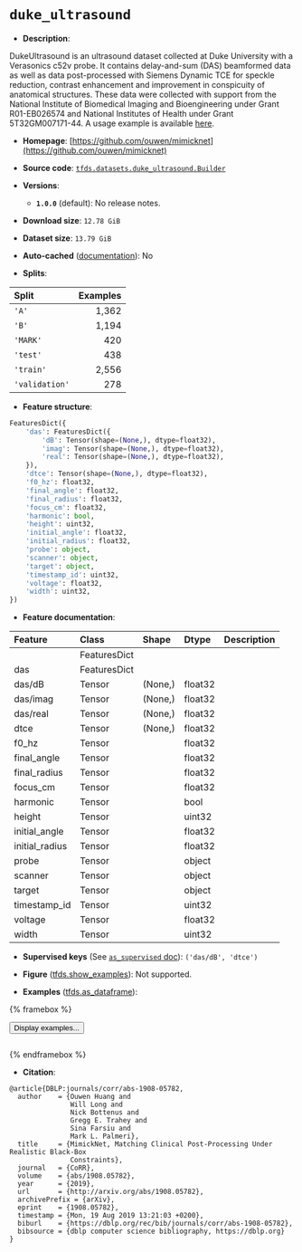 <div itemscope itemtype="http://schema.org/Dataset">
  <div itemscope itemprop="includedInDataCatalog" itemtype="http://schema.org/DataCatalog">
    <meta itemprop="name" content="TensorFlow Datasets" />
  </div>
  <meta itemprop="name" content="duke_ultrasound" />
  <meta itemprop="description" content="DukeUltrasound is an ultrasound dataset collected at Duke University with a&#10;Verasonics c52v probe. It contains delay-and-sum (DAS) beamformed data as well&#10;as data post-processed with Siemens Dynamic TCE for speckle reduction, contrast&#10;enhancement and improvement in conspicuity of anatomical structures. These data&#10;were collected with support from the National Institute of Biomedical Imaging&#10;and Bioengineering under Grant R01-EB026574 and National Institutes of Health&#10;under Grant 5T32GM007171-44. A usage example is available&#10;[here](https://colab.research.google.com/drive/1R_ARqpWoiHcUQWg1Fxwyx-ZkLi0IZ5qs).&#10;&#10;To use this dataset:&#10;&#10;```python&#10;import tensorflow_datasets as tfds&#10;&#10;ds = tfds.load(&#x27;duke_ultrasound&#x27;, split=&#x27;train&#x27;)&#10;for ex in ds.take(4):&#10;  print(ex)&#10;```&#10;&#10;See [the guide](https://www.tensorflow.org/datasets/overview) for more&#10;informations on [tensorflow_datasets](https://www.tensorflow.org/datasets).&#10;&#10;" />
  <meta itemprop="url" content="https://www.tensorflow.org/datasets/catalog/duke_ultrasound" />
  <meta itemprop="sameAs" content="https://github.com/ouwen/mimicknet" />
  <meta itemprop="citation" content="@article{DBLP:journals/corr/abs-1908-05782,&#10;  author    = {Ouwen Huang and&#10;               Will Long and&#10;               Nick Bottenus and&#10;               Gregg E. Trahey and&#10;               Sina Farsiu and&#10;               Mark L. Palmeri},&#10;  title     = {MimickNet, Matching Clinical Post-Processing Under Realistic Black-Box&#10;               Constraints},&#10;  journal   = {CoRR},&#10;  volume    = {abs/1908.05782},&#10;  year      = {2019},&#10;  url       = {http://arxiv.org/abs/1908.05782},&#10;  archivePrefix = {arXiv},&#10;  eprint    = {1908.05782},&#10;  timestamp = {Mon, 19 Aug 2019 13:21:03 +0200},&#10;  biburl    = {https://dblp.org/rec/bib/journals/corr/abs-1908-05782},&#10;  bibsource = {dblp computer science bibliography, https://dblp.org}&#10;}" />
</div>

# `duke_ultrasound`


*   **Description**:

DukeUltrasound is an ultrasound dataset collected at Duke University with a
Verasonics c52v probe. It contains delay-and-sum (DAS) beamformed data as well
as data post-processed with Siemens Dynamic TCE for speckle reduction, contrast
enhancement and improvement in conspicuity of anatomical structures. These data
were collected with support from the National Institute of Biomedical Imaging
and Bioengineering under Grant R01-EB026574 and National Institutes of Health
under Grant 5T32GM007171-44. A usage example is available
[here](https://colab.research.google.com/drive/1R_ARqpWoiHcUQWg1Fxwyx-ZkLi0IZ5qs).

*   **Homepage**:
    [https://github.com/ouwen/mimicknet](https://github.com/ouwen/mimicknet)

*   **Source code**:
    [`tfds.datasets.duke_ultrasound.Builder`](https://github.com/tensorflow/datasets/tree/master/tensorflow_datasets/datasets/duke_ultrasound/duke_ultrasound_dataset_builder.py)

*   **Versions**:

    *   **`1.0.0`** (default): No release notes.

*   **Download size**: `12.78 GiB`

*   **Dataset size**: `13.79 GiB`

*   **Auto-cached**
    ([documentation](https://www.tensorflow.org/datasets/performances#auto-caching)):
    No

*   **Splits**:

Split          | Examples
:------------- | -------:
`'A'`          | 1,362
`'B'`          | 1,194
`'MARK'`       | 420
`'test'`       | 438
`'train'`      | 2,556
`'validation'` | 278

*   **Feature structure**:

```python
FeaturesDict({
    'das': FeaturesDict({
        'dB': Tensor(shape=(None,), dtype=float32),
        'imag': Tensor(shape=(None,), dtype=float32),
        'real': Tensor(shape=(None,), dtype=float32),
    }),
    'dtce': Tensor(shape=(None,), dtype=float32),
    'f0_hz': float32,
    'final_angle': float32,
    'final_radius': float32,
    'focus_cm': float32,
    'harmonic': bool,
    'height': uint32,
    'initial_angle': float32,
    'initial_radius': float32,
    'probe': object,
    'scanner': object,
    'target': object,
    'timestamp_id': uint32,
    'voltage': float32,
    'width': uint32,
})
```

*   **Feature documentation**:

Feature        | Class        | Shape   | Dtype   | Description
:------------- | :----------- | :------ | :------ | :----------
               | FeaturesDict |         |         |
das            | FeaturesDict |         |         |
das/dB         | Tensor       | (None,) | float32 |
das/imag       | Tensor       | (None,) | float32 |
das/real       | Tensor       | (None,) | float32 |
dtce           | Tensor       | (None,) | float32 |
f0_hz          | Tensor       |         | float32 |
final_angle    | Tensor       |         | float32 |
final_radius   | Tensor       |         | float32 |
focus_cm       | Tensor       |         | float32 |
harmonic       | Tensor       |         | bool    |
height         | Tensor       |         | uint32  |
initial_angle  | Tensor       |         | float32 |
initial_radius | Tensor       |         | float32 |
probe          | Tensor       |         | object  |
scanner        | Tensor       |         | object  |
target         | Tensor       |         | object  |
timestamp_id   | Tensor       |         | uint32  |
voltage        | Tensor       |         | float32 |
width          | Tensor       |         | uint32  |

*   **Supervised keys** (See
    [`as_supervised` doc](https://www.tensorflow.org/datasets/api_docs/python/tfds/load#args)):
    `('das/dB', 'dtce')`

*   **Figure**
    ([tfds.show_examples](https://www.tensorflow.org/datasets/api_docs/python/tfds/visualization/show_examples)):
    Not supported.

*   **Examples**
    ([tfds.as_dataframe](https://www.tensorflow.org/datasets/api_docs/python/tfds/as_dataframe)):

<!-- mdformat off(HTML should not be auto-formatted) -->

{% framebox %}

<button id="displaydataframe">Display examples...</button>
<div id="dataframecontent" style="overflow-x:auto"></div>
<script>
const url = "https://storage.googleapis.com/tfds-data/visualization/dataframe/duke_ultrasound-1.0.0.html";
const dataButton = document.getElementById('displaydataframe');
dataButton.addEventListener('click', async () => {
  // Disable the button after clicking (dataframe loaded only once).
  dataButton.disabled = true;

  const contentPane = document.getElementById('dataframecontent');
  try {
    const response = await fetch(url);
    // Error response codes don't throw an error, so force an error to show
    // the error message.
    if (!response.ok) throw Error(response.statusText);

    const data = await response.text();
    contentPane.innerHTML = data;
  } catch (e) {
    contentPane.innerHTML =
        'Error loading examples. If the error persist, please open '
        + 'a new issue.';
  }
});
</script>

{% endframebox %}

<!-- mdformat on -->

*   **Citation**:

```
@article{DBLP:journals/corr/abs-1908-05782,
  author    = {Ouwen Huang and
               Will Long and
               Nick Bottenus and
               Gregg E. Trahey and
               Sina Farsiu and
               Mark L. Palmeri},
  title     = {MimickNet, Matching Clinical Post-Processing Under Realistic Black-Box
               Constraints},
  journal   = {CoRR},
  volume    = {abs/1908.05782},
  year      = {2019},
  url       = {http://arxiv.org/abs/1908.05782},
  archivePrefix = {arXiv},
  eprint    = {1908.05782},
  timestamp = {Mon, 19 Aug 2019 13:21:03 +0200},
  biburl    = {https://dblp.org/rec/bib/journals/corr/abs-1908-05782},
  bibsource = {dblp computer science bibliography, https://dblp.org}
}
```

